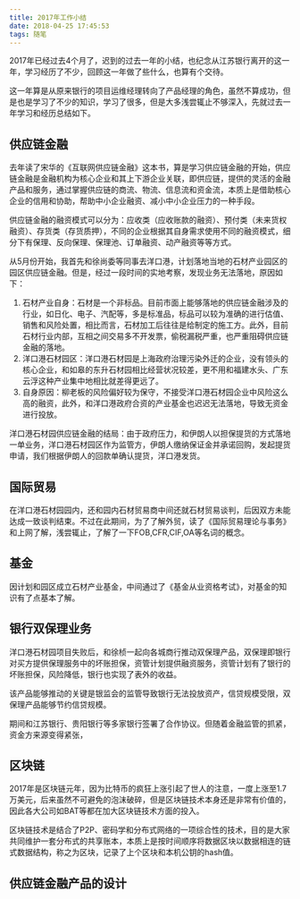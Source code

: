 ```yaml
---
title: 2017年工作小结
date: 2018-04-25 17:45:53
tags: 随笔
---
```

2017年已经过去4个月了，迟到的过去一年的小结，也纪念从江苏银行离开的这一年，学习经历了不少，回顾这一年做了些什么，也算有个交待。

这一年算是从原来银行的项目运维经理转向了产品经理的角色，虽然不算成功，但是也是学习了不少的知识，学习了很多，但是大多浅尝辄止不够深入，先就过去一年学习和经历总结如下。

## 供应链金融

去年读了宋华的《互联网供应链金融》这本书，算是学习供应链金融的开始，供应链金融是金融机构为核心企业和其上下游企业关联，即供应链，提供的灵活的金融产品和服务，通过掌握供应链的商流、物流、信息流和资金流，本质上是借助核心企业的信用和协助，帮助中小企业融资、减小中小企业压力的一种手段。

供应链金融的融资模式可以分为：应收类（应收账款的融资）、预付类（未来货权融资）、存货类（存货质押），不同的企业根据其自身需求使用不同的融资模式，细分下有保理、反向保理、保理池、订单融资、动产融资等等方式。

从5月份开始，我首先和徐尚委等同事去洋口港，计划落地当地的石材产业园区的园区供应链金融。但是，经过一段时间的实地考察，发现业务无法落地，原因如下：

1. 石材产业自身：石材是一个非标品。目前市面上能够落地的供应链金融涉及的行业，如日化、电子、汽配等，多是标准品，标品可以较为准确的进行估值、销售和风险处置，相比而言，石材加工后往往是给制定的施工方。此外，目前石材行业内部，互相之间交易多不开发票，偷税漏税严重，也严重阻碍供应链金融的落地。
2. 洋口港石材园区：洋口港石材园是上海政府治理污染外迁的企业，没有领头的核心企业，和如皋的东升石材园相比经营状况较差，更不用和福建水头、广东云浮这种产业集中地相比就差得更远了。
3. 自身原因：柳老板的风险偏好较为保守，不接受洋口港石材园企业中风险这么高的融资，此外，和洋口港政府合资的产业基金也迟迟无法落地，导致无资金进行投放。

洋口港石材园供应链金融的结局：由于政府压力，和伊朗人以担保提货的方式落地一单业务，洋口港石材园区作为监管方，伊朗人缴纳保证金并承诺回购，发起提货申请，我们根据伊朗人的回款单确认提货，洋口港发货。

## 国际贸易

在洋口港石材园园内，还和园内石材贸易商中间还就石材贸易谈判，后因双方未能达成一致谈判结束。不过在此期间，为了了解外贸，读了《国际贸易理论与事务》和上网了解，浅尝辄止，了解了一下FOB,CFR,CIF,OA等名词的概念。

## 基金

因计划和园区成立石材产业基金，中间通过了《基金从业资格考试》，对基金的知识有了点基本了解。

## 银行双保理业务

洋口港石材园项目失败后，和徐桢一起向各城商行推动双保理产品，双保理即银行对买方提供保理服务中的坏账担保，资管计划提供融资服务，资管计划有了银行的坏账担保，风险降低，银行也实现了表外的收益。

该产品能够推动的关键是银监会的监管导致银行无法投放资产，信贷规模受限，双保理产品能够节约信贷规模。

期间和江苏银行、贵阳银行等多家银行签署了合作协议。但随着金融监管的抓紧，资金方来源变得紧张，

## 区块链

2017年是区块链元年，因为比特币的疯狂上涨引起了世人的注意，一度上涨至1.7万美元，后来虽然不可避免的泡沫破碎，但是区块链技术本身还是非常有价值的，因此各大公司如BAT等都在加大区块链技术方面的投入。

区块链技术是结合了P2P、密码学和分布式网络的一项综合性的技术，目的是大家共同维护一套分布式的共享账本，本质上是按时间顺序将数据区块以数据相连的链式数据结构，称之为区块，记录了上个区块和本机公钥的hash值。

## 供应链金融产品的设计


